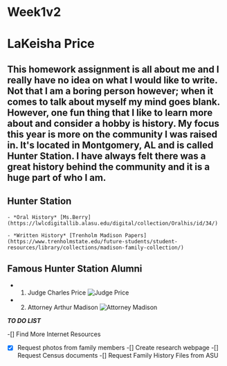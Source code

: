 # Week1v2

# LaKeisha Price

## This homework assignment is all about me and I really have no idea on what I would like to write.  Not that I am a boring person however; when it comes to talk about myself my mind goes blank.  However, one fun thing that I like to learn more about and consider a hobby is history.  My focus this year is more on the community I was raised in.  It's located in Montgomery, AL and is called Hunter Station.  I have always felt there was a great history behind the community and it is a huge part of who I am.   

## Hunter Station
    - *Oral History* [Ms.Berry](https://lwlcdigitallib.alasu.edu/digital/collection/Oralhis/id/34/)

    - *Written History* [Trenholm Madison Papers](https://www.trenholmstate.edu/future-students/student-resources/library/collections/madison-family-collection/)

## Famous Hunter Station Alumni  

- 1.  Judge Charles Price ![Judge Price](https://images.app.goo.gl/W1RNZRgX5uC2GaRQ8)

- 2.  Attorney Arthur Madison ![Attorney Madison](https://images.app.goo.gl/Rb6uc7aXVXKGf1Bn6)

***TO DO LIST***

-[] Find More Internet Resources
-[X] Request photos from family members
-[] Create research webpage
-[] Request Census documents
-[] Request Family History Files from ASU
